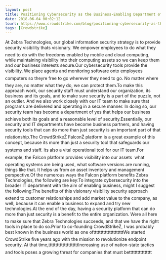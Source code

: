 ```yaml
---
layout: post
title: Positioning Cybersecurity as the Business-Enabling Department of Yes
date: 2018-06-04 00:02:12
tourl: https://www.crowdstrike.com/blog/positioning-cybersecurity-as-the-business-enabling-department-of-yes/
tags: [Crowdstrike]
---
```

At Zebra Technologies, our global information security strategy is to provide security visibility thats visionary. We empower employees to do what they need to do with the freedoms enabled by mobile and cloud computing, while maintaining visibility into their computing assets so we can keep them and our business interests secure.Our cybersecurity tools provide the visibility. We place agents and monitoring software onto employees computers so theyre free to go wherever they need to go. No matter where they are, no matter what they do, we can protect them.To make this approach work, our security staff must understand our organization, its business and its goals, and to make sure security is a part of the puzzle, not an outlier. And we also work closely with our IT team to make sure that programs are delivered and operating in a secure manner. In doing so, our security team has become a department of yes that helps our business achieve both its goals and a reasonable level of security.Essentially, our security and IT departments have become business partners, and having security tools that can do more than just security is an important part of that relationship.The CrowdStrikeŽ FalconŽ platform is a great example of this concept, because its more than just a security tool that safeguards our systems and staff. Its also a vital operational tool for our IT team.For example, the Falcon platform provides visibility into our assets  what operating systems are being used, what software versions are running, things like that. It helps us from an asset inventory and management perspective.Of the numerous ways the Falcon platform benefits Zebra Technologies, the following are key:To integrate cybersecurity into the broader IT department with the aim of enabling business, might I suggest the following:The benefits of this visionary visibility security approach extend to customer relationships and add market value to the company, as well, because it can enable a business to expand and try new technologies.At the end of the day, having a security platform that can do more than just security is a benefit to the entire organization. Were all here to make sure that Zebra Technologies succeeds, and that we have the right tools in place to do so.Prior to co-founding CrowdStrikeŽ, I was probably best known in the business world as one oftttttttttttttttttttttWe started CrowdStrike five years ago with the mission to revolutionize endpoint security. At that time,tttttttttttttttttttttIncreasing use of nation-state tactics and tools poses a growing threat for companies that must betttttttttttttttt